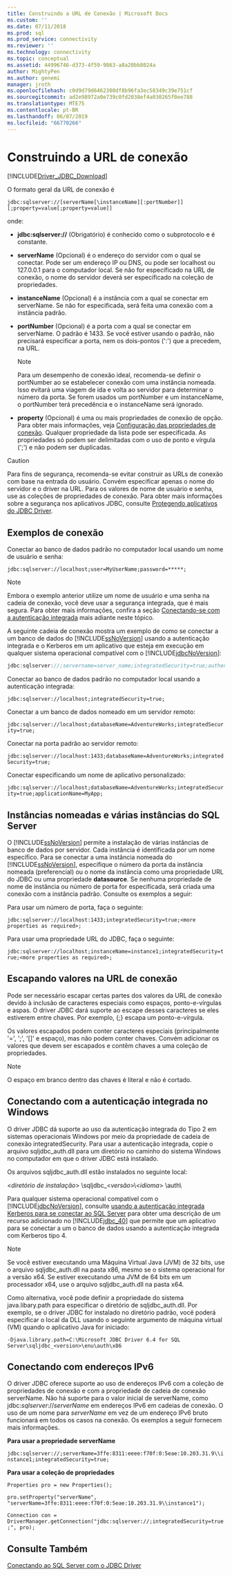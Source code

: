 ```yaml
---
title: Construindo a URL de Conexão | Microsoft Docs
ms.custom: ''
ms.date: 07/11/2018
ms.prod: sql
ms.prod_service: connectivity
ms.reviewer: ''
ms.technology: connectivity
ms.topic: conceptual
ms.assetid: 44996746-d373-4f59-9863-a8a20bb8024a
author: MightyPen
ms.author: genemi
manager: jroth
ms.openlocfilehash: c0d9d79d6462300df8b96fa3ec58349c39e751cf
ms.sourcegitcommit: ad2e98972a0e739c0fd2038ef4a030265f0ee788
ms.translationtype: MTE75
ms.contentlocale: pt-BR
ms.lasthandoff: 06/07/2019
ms.locfileid: "66770266"
---
```

# <a name="building-the-connection-url"></a>Construindo a URL de conexão
[!INCLUDE[Driver_JDBC_Download](../../includes/driver_jdbc_download.md)]

  O formato geral da URL de conexão é  
  
 `jdbc:sqlserver://[serverName[\instanceName][:portNumber]][;property=value[;property=value]]`  
  
 onde:  
  
-   **jdbc:sqlserver://** (Obrigatório) é conhecido como o subprotocolo e é constante.  
  
-   **serverName** (Opcional) é o endereço do servidor com o qual se conectar. Pode ser um endereço IP ou DNS, ou pode ser localhost ou 127.0.0.1 para o computador local. Se não for especificado na URL de conexão, o nome do servidor deverá ser especificado na coleção de propriedades.  
  
-   **instanceName** (Opcional) é a instância com a qual se conectar em serverName. Se não for especificada, será feita uma conexão com a instância padrão.  
  
-   **portNumber** (Opcional) é a porta com a qual se conectar em serverName. O padrão é 1433. Se você estiver usando o padrão, não precisará especificar a porta, nem os dois-pontos (':') que a precedem, na URL.  
  
    > [!NOTE]  
    >  Para um desempenho de conexão ideal, recomenda-se definir o portNumber ao se estabelecer conexão com uma instância nomeada. Isso evitará uma viagem de ida e volta ao servidor para determinar o número da porta. Se forem usados um portNumber e um instanceName, o portNumber terá precedência e o instanceName será ignorado.  
  
-   **property** (Opcional) é uma ou mais propriedades de conexão de opção. Para obter mais informações, veja [Configuração das propriedades de conexão](../../connect/jdbc/setting-the-connection-properties.md). Qualquer propriedade da lista pode ser especificada. As propriedades só podem ser delimitadas com o uso de ponto e vírgula (';') e não podem ser duplicadas.  
  
> [!CAUTION]  
>  Para fins de segurança, recomenda-se evitar construir as URLs de conexão com base na entrada do usuário. Convém especificar apenas o nome do servidor e o driver na URL. Para os valores de nome de usuário e senha, use as coleções de propriedades de conexão. Para obter mais informações sobre a segurança nos aplicativos JDBC, consulte [Protegendo aplicativos do JDBC Driver](../../connect/jdbc/securing-jdbc-driver-applications.md).  
  
## <a name="connection-examples"></a>Exemplos de conexão  
 Conectar ao banco de dados padrão no computador local usando um nome de usuário e senha:  
  
 `jdbc:sqlserver://localhost;user=MyUserName;password=*****;`  
  
> [!NOTE]  
>  Embora o exemplo anterior utilize um nome de usuário e uma senha na cadeia de conexão, você deve usar a segurança integrada, que é mais segura. Para obter mais informações, confira a seção [Conectando-se com a autenticação integrada](#Connectingintegrated) mais adiante neste tópico.  
  
 A seguinte cadeia de conexão mostra um exemplo de como se conectar a um banco de dados do [!INCLUDE[ssNoVersion](../../includes/ssnoversion-md.md)] usando a autenticação integrada e o Kerberos em um aplicativo que esteja em execução em qualquer sistema operacional compatível com o [!INCLUDE[jdbcNoVersion](../../includes/jdbcnoversion_md.md)]:  
  
```java
jdbc:sqlserver://;servername=server_name;integratedSecurity=true;authenticationScheme=JavaKerberos  
```  
  
 Conectar ao banco de dados padrão no computador local usando a autenticação integrada:  
  
 `jdbc:sqlserver://localhost;integratedSecurity=true;`  
  
 Conectar a um banco de dados nomeado em um servidor remoto:  
  
 `jdbc:sqlserver://localhost;databaseName=AdventureWorks;integratedSecurity=true;`  
  
 Conectar na porta padrão ao servidor remoto:  
  
 `jdbc:sqlserver://localhost:1433;databaseName=AdventureWorks;integratedSecurity=true;`  
  
 Conectar especificando um nome de aplicativo personalizado:  
  
 `jdbc:sqlserver://localhost;databaseName=AdventureWorks;integratedSecurity=true;applicationName=MyApp;`  
  
## <a name="named-and-multiple-sql-server-instances"></a>Instâncias nomeadas e várias instâncias do SQL Server  
 O [!INCLUDE[ssNoVersion](../../includes/ssnoversion-md.md)] permite a instalação de várias instâncias de banco de dados por servidor. Cada instância é identificada por um nome específico. Para se conectar a uma instância nomeada do [!INCLUDE[ssNoVersion](../../includes/ssnoversion-md.md)], especifique o número da porta da instância nomeada (preferencial) ou o nome da instância como uma propriedade URL do JDBC ou uma propriedade **datasource**. Se nenhuma propriedade de nome de instância ou número de porta for especificada, será criada uma conexão com a instância padrão. Consulte os exemplos a seguir:  
  
 Para usar um número de porta, faça o seguinte:  
  
 `jdbc:sqlserver://localhost:1433;integratedSecurity=true;<more properties as required>;`  
  
 Para usar uma propriedade URL do JDBC, faça o seguinte:  
  
 `jdbc:sqlserver://localhost;instanceName=instance1;integratedSecurity=true;<more properties as required>;`  
  
## <a name="escaping-values-in-the-connection-url"></a>Escapando valores na URL de conexão  
 Pode ser necessário escapar certas partes dos valores da URL de conexão devido à inclusão de caracteres especiais como espaços, ponto-e-vírgulas e aspas. O driver JDBC dará suporte ao escape desses caracteres se eles estiverem entre chaves. Por exemplo, {;} escapa um ponto-e-vírgula.  
  
 Os valores escapados podem conter caracteres especiais (principalmente '=', ';', '[]' e espaço), mas não podem conter chaves. Convém adicionar os valores que devem ser escapados e contêm chaves a uma coleção de propriedades.  
  
> [!NOTE]  
>  O espaço em branco dentro das chaves é literal e não é cortado.  
  
##  <a name="Connectingintegrated"></a> Conectando com a autenticação integrada no Windows  
 O driver JDBC dá suporte ao uso da autenticação integrada do Tipo 2 em sistemas operacionais Windows por meio da propriedade de cadeia de conexão integratedSecurity. Para usar a autenticação integrada, copie o arquivo sqljdbc_auth.dll para um diretório no caminho do sistema Windows no computador em que o driver JDBC está instalado.  
  
 Os arquivos sqljdbc_auth.dll estão instalados no seguinte local:  
  
 \<*diretório de instalação*> \sqljdbc_\<*versão*>\\<*idioma*> \auth\  
  
 Para qualquer sistema operacional compatível com o [!INCLUDE[jdbcNoVersion](../../includes/jdbcnoversion_md.md)], consulte [usando a autenticação integrada Kerberos para se conectar ao SQL Server](../../connect/jdbc/using-kerberos-integrated-authentication-to-connect-to-sql-server.md) para obter uma descrição de um recurso adicionado no [!INCLUDE[jdbc_40](../../includes/jdbc_40_md.md)] que permite que um aplicativo para se conectar a um o banco de dados usando a autenticação integrada com Kerberos tipo 4.  
  
> [!NOTE]  
>  Se você estiver executando uma Máquina Virtual Java (JVM) de 32 bits, use o arquivo sqljdbc_auth.dll na pasta x86, mesmo se o sistema operacional for a versão x64. Se estiver executando uma JVM de 64 bits em um processador x64, use o arquivo sqljdbc_auth.dll na pasta x64.  
  
 Como alternativa, você pode definir a propriedade do sistema java.libary.path para especificar o diretório de sqljdbc_auth.dll. Por exemplo, se o driver JDBC for instalado no diretório padrão, você poderá especificar o local da DLL usando o seguinte argumento de máquina virtual (VM) quando o aplicativo Java for iniciado:  
  
 `-Djava.library.path=C:\Microsoft JDBC Driver 6.4 for SQL Server\sqljdbc_<version>\enu\auth\x86`  
  
## <a name="connecting-with-ipv6-addresses"></a>Conectando com endereços IPv6  
 O driver JDBC oferece suporte ao uso de endereços IPv6 com a coleção de propriedades de conexão e com a propriedade de cadeia de conexão serverName. Não há suporte para o valor inicial de serverName, como jdbc:*sqlserver*://*serverName* em endereços IPv6 em cadeias de conexão. O uso de um nome para *serverName* em vez de um endereço IPv6 bruto funcionará em todos os casos na conexão. Os exemplos a seguir fornecem mais informações.  
  
 **Para usar a propriedade serverName**  
  
 `jdbc:sqlserver://;serverName=3ffe:8311:eeee:f70f:0:5eae:10.203.31.9\\instance1;integratedSecurity=true;`  
  
 **Para usar a coleção de propriedades**  
  
 `Properties pro = new Properties();`  
  
 `pro.setProperty("serverName", "serverName=3ffe:8311:eeee:f70f:0:5eae:10.203.31.9\\instance1");`  
  
 `Connection con = DriverManager.getConnection("jdbc:sqlserver://;integratedSecurity=true;", pro);`  
  
## <a name="see-also"></a>Consulte Também  
 [Conectando ao SQL Server com o JDBC Driver](../../connect/jdbc/connecting-to-sql-server-with-the-jdbc-driver.md)  
  
  
